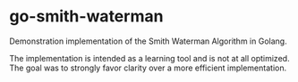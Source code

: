 # go-smith-waterman
Demonstration implementation of the Smith Waterman Algorithm in Golang.

The implementation is intended as a learning tool and is not at all optimized. The goal was to strongly favor clarity 
over a more efficient implementation.
